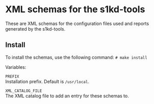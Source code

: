 # XML schemas for the s1kd-tools

These are XML schemas for the configuration files used and reports
generated by the s1kd-tools.

## Install
To install the schemas, use the following command:
```# make install```

Variables:

`PREFIX`	
Installation prefix. Default is `/usr/local`.

`XML_CATALOG_FILE`	
The XML catalog file to add an entry for these schemas to.
